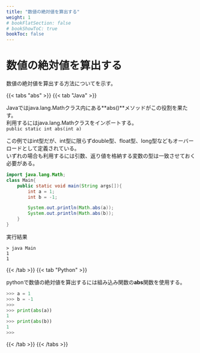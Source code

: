 ```yaml
---
title: "数値の絶対値を算出する"
weight: 1
# bookFlatSection: false
# bookShowToC: true
bookToc: false
---
```


# 数値の絶対値を算出する

数値の絶対値を算出する方法についてを示す。

{{< tabs "abs" >}}
{{< tab "Java" >}}

Javaではjava.lang.Mathクラス内にある**abs()**メソッドがこの役割を果たす。   
利用するにはjava.lang.Mathクラスをインポートする。  
`public static int abs(int a)`  

この例ではint型だが、int型に限らずdouble型、float型、long型などもオーバーロードとして定義されている。  
いずれの場合も利用するには引数、返り値を格納する変数の型は一致させておく必要がある。 

```java
import java.lang.Math;
class Main{
    public static void main(String args[]){
        int a = 1;
        int b = -1;

        System.out.println(Math.abs(a));
        System.out.println(Math.abs(b));
    }
}
```

実行結果

```
> java Main
1
1
```

{{< /tab >}}
{{< tab "Python" >}}

pythonで数値の絶対値を算出するには組み込み関数の**abs**関数を使用する。

```python
>>> a = 1
>>> b = -1
>>> 
>>> print(abs(a))
1
>>> print(abs(b))
1
>>>
```

{{< /tab >}}
{{< /tabs >}}


